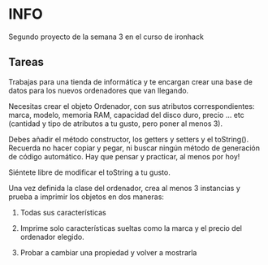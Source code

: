 # INFO

Segundo proyecto de la semana 3 en el curso de ironhack

## Tareas

Trabajas para una tienda de informática y te encargan crear una base de datos para los nuevos ordenadores que van llegando.

Necesitas crear el objeto Ordenador, con sus atributos correspondientes: marca, modelo, memoria RAM, capacidad del disco duro, precio ... etc (cantidad y tipo de atributos a tu gusto, pero poner al menos 3).

Debes añadir el método constructor, los getters y setters y el toString(). Recuerda no hacer copiar y pegar, ni buscar ningún método de generación de código automático. Hay que pensar y practicar, al menos por hoy!

Siéntete libre de modificar el toString a tu gusto.

Una vez definida la clase del ordenador, crea al menos 3 instancias y prueba a imprimir los objetos en dos maneras:

1. Todas sus características

2. Imprime solo características sueltas como la marca y el precio del ordenador elegido.

3. Probar a cambiar una propiedad y volver a mostrarla
